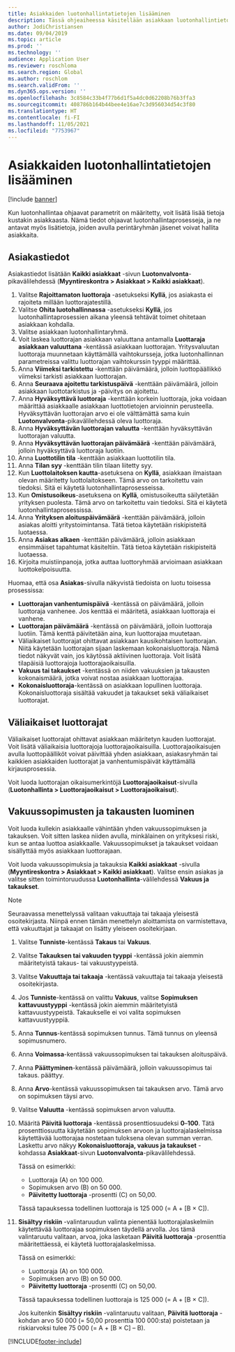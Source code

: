 ```yaml
---
title: Asiakkaiden luotonhallintatietojen lisääminen
description: Tässä ohjeaiheessa käsitellään asiakkaan luotonhallintietojen lisäämistä.
author: JodiChristiansen
ms.date: 09/04/2019
ms.topic: article
ms.prod: ''
ms.technology: ''
audience: Application User
ms.reviewer: roschloma
ms.search.region: Global
ms.author: roschlom
ms.search.validFrom: ''
ms.dyn365.ops.version: ''
ms.openlocfilehash: 3c8584c33b4f77b6d1f5a4dc0d62208b76b3ffa3
ms.sourcegitcommit: 408786b164b44bee4e16ae7c3d956034d54c3f80
ms.translationtype: HT
ms.contentlocale: fi-FI
ms.lasthandoff: 11/05/2021
ms.locfileid: "7753967"
---
```

# <a name="add-credit-management-information-for-customers"></a>Asiakkaiden luotonhallintatietojen lisääminen

[!include [banner](../includes/banner.md)]

Kun luotonhallintaa ohjaavat parametrit on määritetty, voit lisätä lisää tietoja kustakin asiakkaasta. Nämä tiedot ohjaavat luotonhallintaprosesseja, ja ne antavat myös lisätietoja, joiden avulla perintäryhmän jäsenet voivat hallita asiakkaita.

## <a name="customer-information"></a>Asiakastiedot

Asiakastiedot lisätään **Kaikki asiakkaat** -sivun **Luotonvalvonta**-pikavälilehdessä (**Myyntireskontra \> Asiakkaat \> Kaikki asiakkaat**).

1. Valitse **Rajoittamaton luottoraja** -asetukseksi **Kyllä**, jos asiakasta ei rajoiteta millään luottorajatestillä.
2. Valitse **Ohita luotohallinnassa** -asetukseksi **Kyllä**, jos luotonhallintaprosessien aikana yleensä tehtävät toimet ohitetaan asiakkaan kohdalla.
3. Valitse asiakkaan luotonhallintaryhmä.
4. Voit laskea luottorajan asiakkaan valuuttana antamalla **Luottaraja asiakkaan valuuttana** -kentässä asiakkaan luottorajan. Yritysvaluutan luottoraja muunnetaan käyttämällä vaihtokursseja, jotka luotonhallinnan parametreissa valittu luottorajan vaihtokurssin tyyppi määrittää.
5. Anna **Viimeksi tarkistettu** -kenttään päivämäärä, jolloin luottopäällikkö viimeksi tarkisti asiakkaan luottorajan.
6. Anna **Seuraava ajoitettu tarkistuspäivä** -kenttään päivämäärä, jolloin asiakkaan luottotarkistus ja -päivitys on ajoitettu.
7. Anna **Hyväksyttävä luottoraja** -kenttään korkein luottoraja, joka voidaan määrittää asiakkaalle asiakkaan luottotietojen arvioinnin perusteella. Hyväksyttävän luottorajan arvo ei ole välttämättä sama kuin **Luotonvalvonta**-pikavälilehdessä oleva luottoraja.
8. Anna **Hyväksyttävän luottorajan valuutta** -kenttään hyväksyttävän luottorajan valuutta.
9. Anna **Hyväksyttävän luottorajan päivämäärä** -kenttään päivämäärä, jolloin hyväksyttävä luottoraja luotiin.
10. Anna **Luottotilin tila** -kenttään asiakkaan luottotilin tila.
11. Anna **Tilan syy** -kenttään tilin tilaan liitetty syy.
12. Kun **Luottolaitoksen kautta**-asetuksena on **Kyllä**, asiakkaan ilmaistaan olevan määritetty luottolaitokseen. Tämä arvo on tarkoitettu vain tiedoksi. Sitä ei käytetä luotonhallintaprosesseissa.
13. Kun **Omistusoikeus**-asetuksena on **Kyllä**, omistusoikeutta säilytetään yrityksen puolesta. Tämä arvo on tarkoitettu vain tiedoksi. Sitä ei käytetä luotonhallintaprosessissa.
14. Anna **Yrityksen aloituspäivämäärä** -kenttään päivämäärä, jolloin asiakas aloitti yritystoimintansa. Tätä tietoa käytetään riskipisteitä luotaessa.
15. Anna **Asiakas alkaen** -kenttään päivämäärä, jolloin asiakkaan ensimmäiset tapahtumat käsiteltiin. Tätä tietoa käytetään riskipisteitä luotaessa.
16. Kirjoita muistiinpanoja, jotka auttaa luottoryhmää arvioimaan asiakkaan luottokelpoisuutta.

Huomaa, että osa **Asiakas**-sivulla näkyvistä tiedoista on luotu toisessa prosessissa:

- **Luottorajan vanhentumispäivä** -kentässä on päivämäärä, jolloin luottoraja vanhenee. Jos kenttää ei määritetä, asiakkaan luottoraja ei vanhene.
- **Luottorajan päivämäärä** -kentässä on päivämäärä, jolloin luottoraja luotiin. Tämä kenttä päivitetään aina, kun luottorajaa muutetaan.
- Väliaikaiset luottorajat ohittavat asiakkaan kausikohtaisen luottorajan. Niitä käytetään luottorajan sijaan laskemaan kokonaisluottoraja. Nämä tiedot näkyvät vain, jos käytössä aktiivinen luottoraja. Voit lisätä tilapäisiä luottorajoja luottorajaoikaisuilla.
- **Vakuus tai takaukset** -kentässä on niiden vakuuksien ja takausten kokonaismäärä, jotka voivat nostaa asiakkaan luottorajaa.
- **Kokonaisluottoraja**-kentässä on asiakkaan lopullinen luottoraja. Kokonaisluottoraja sisältää vakuudet ja takaukset sekä väliaikaiset luottorajat.

## <a name="temporary-credit-limits"></a>Väliaikaiset luottorajat

Väliaikaiset luottorajat ohittavat asiakkaan määritetyn kauden luottorajat. Voit lisätä väliaikaisia luottorajoja luottorajaoikaisuilla. Luottorajaoikaisujen avulla luottopäälliköt voivat päivittää yhden asiakkaan, asiakasryhmän tai kaikkien asiakkaiden luottorajat ja vanhentumispäivät käyttämällä kirjausprosessia.

Voit luoda luottorajan oikaisumerkintöjä **Luottorajaoikaisut**-sivulla (**Luotonhallinta \> Luottorajaoikaisut \> Luottorajaoikaisut**).

## <a name="create-insurance-policies-and-guarantees"></a>Vakuussopimusten ja takausten luominen

Voit luoda kullekin asiakkaalle vähintään yhden vakuussopimuksen ja takauksen. Voit sitten laskea niiden avulla, minkälainen on yrityksesi riski, kun se antaa luottoa asiakkaalle. Vakuussopimukset ja takaukset voidaan sisällyttää myös asiakkaan luottorajaan.

Voit luoda vakuussopimuksia ja takauksia **Kaikki asiakkaat** -sivulla (**Myyntireskontra \> Asiakkaat \> Kaikki asiakkaat**). Valitse ensin asiakas ja valitse sitten toimintoruudussa **Luotonhallinta**-välilehdessä **Vakuus ja takaukset**.

> [!NOTE]
> Seuraavassa menettelyssä valitaan vakuuttaja tai takaaja yleisestä osoitekirjasta. Niinpä ennen tämän menettelyn aloittamista on varmistettava, että vakuuttajat ja takaajat on lisätty yleiseen osoitekirjaan.

1. Valitse **Tunniste**-kentässä **Takaus** tai **Vakuus**.
2. Valitse **Takauksen tai vakuuden tyyppi** -kentässä jokin aiemmin määritetyistä takaus- tai vakuustyypeistä.
3. Valitse **Vakuuttaja tai takaaja** -kentässä vakuuttaja tai takaaja yleisestä osoitekirjasta. 
4. Jos **Tunniste**-kentässä on valittu **Vakuus**, valitse **Sopimuksen kattavuustyyppi** -kentässä jokin aiemmin määritetyistä kattavuustyypeistä. Takaukselle ei voi valita sopimuksen kattavuustyyppiä.
5. Anna **Tunnus**-kentässä sopimuksen tunnus. Tämä tunnus on yleensä sopimusnumero.
6. Anna **Voimassa**-kentässä vakuussopimuksen tai takauksen aloituspäivä.
7. Anna **Päättyminen**-kentässä päivämäärä, jolloin vakuussopimus tai takaus. päättyy.
8. Anna **Arvo**-kentässä vakuussopimuksen tai takauksen arvo. Tämä arvo on sopimuksen täysi arvo.
9. Valitse **Valuutta** -kentässä sopimuksen arvon valuutta. 
10. Määritä **Päivitä luottoraja** -kentässä prosenttiosuudeksi **0**–**100**. Tätä prosenttiosuutta käytetään sopimuksen arvoon ja luottorajalaskelmissa käytettävää luottorajaa nostetaan tuloksena olevan summan verran. Laskettu arvo näkyy **Kokonaisluottoraja, vakuus ja takaukset** -kohdassa **Asiakkaat**-sivun **Luotonvalvonta**-pikavälilehdessä.

    Tässä on esimerkki:

    - Luottoraja (A) on 100 000.
    - Sopimuksen arvo (B) on 50 000.
    - **Päivitetty luottoraja** -prosentti (C) on 50,00.
    
    Tässä tapauksessa todellinen luottoraja is 125 000 (= A + \[B × C\]).

11. **Sisältyy riskiin** -valintaruudun valinta pienentää luottorajalaskelmiin käytettävää luottorajaa sopimuksen täydellä arvolla. Jos tämä valintaruutu valitaan, arvoa, joka lasketaan **Päivitä luottoraja** -prosenttia määritettäessä, ei käytetä luottorajalaskelmissa.

    Tässä on esimerkki:

    - Luottoraja (A) on 100 000.
    - Sopimuksen arvo (B) on 50 000.
    - **Päivitetty luottoraja** -prosentti (C) on 50,00.

    Tässä tapauksessa todellinen luottoraja is 125 000 (= A + \[B × C\]).
    
    Jos kuitenkin **Sisältyy riskiin** -valintaruutu valitaan, **Päivitä luottoraja** -kohdan arvo 50 000 (= 50,00 prosenttia 100 000:sta) poistetaan ja riskiarvoksi tulee 75 000 (= A + \[B × C\] – B).


[!INCLUDE[footer-include](../../includes/footer-banner.md)]
